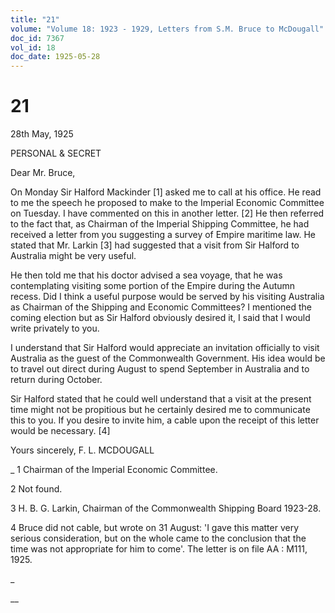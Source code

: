 ```yaml
---
title: "21"
volume: "Volume 18: 1923 - 1929, Letters from S.M. Bruce to McDougall"
doc_id: 7367
vol_id: 18
doc_date: 1925-05-28
---
```


# 21

28th May, 1925

PERSONAL &amp; SECRET

Dear Mr. Bruce,

On Monday Sir Halford Mackinder [1] asked me to call at his office. He read to me the speech he proposed to make to the Imperial Economic Committee on Tuesday. I have commented on this in another letter. [2] He then referred to the fact that, as Chairman of the Imperial Shipping Committee, he had received a letter from you suggesting a survey of Empire maritime law. He stated that Mr. Larkin [3] had suggested that a visit from Sir Halford to Australia might be very useful.

He then told me that his doctor advised a sea voyage, that he was contemplating visiting some portion of the Empire during the Autumn recess. Did I think a useful purpose would be served by his visiting Australia as Chairman of the Shipping and Economic Committees? I mentioned the coming election but as Sir Halford obviously desired it, I said that I would write privately to you.

I understand that Sir Halford would appreciate an invitation officially to visit Australia as the guest of the Commonwealth Government. His idea would be to travel out direct during August to spend September in Australia and to return during October.

Sir Halford stated that he could well understand that a visit at the present time might not be propitious but he certainly desired me to communicate this to you. If you desire to invite him, a cable upon the receipt of this letter would be necessary. [4]

Yours sincerely, F. L. MCDOUGALL 

_ 1 Chairman of the Imperial Economic Committee.

2 Not found.

3 H. B. G. Larkin, Chairman of the Commonwealth Shipping Board 1923-28.

4 Bruce did not cable, but wrote on 31 August: 'I gave this matter very serious consideration, but on the whole came to the conclusion that the time was not appropriate for him to come'. The letter is on file AA : M111, 1925.

_

__
